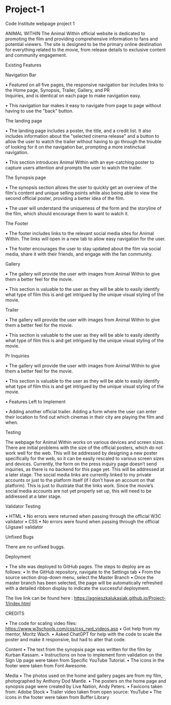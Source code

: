 # Project-1
Code Institute webpage project 1

ANIMAL WITHIN
The Animal Within official website is dedicated to promoting the film and providing comprehensive information to fans and potential viewers. The site is designed to be the primary online destination for everything related to the movie, from release details to exclusive content and community engagement.

Existing Features

Navigation Bar

•   Featured on all five pages, the responsive navigation bar includes links to the Home page, Synopsis, Trailer, Gallery, and PR   
Inquiries, and is identical on each page to make navigation easy.

•   This navigation bar makes it easy to navigate from page to page without having to use the "back" button.

<!--PHOTO-->

The landing page 

• The landing page includes a poster, the title, and a credit list. It also includes information about the "selected cinema release" and a button to allow the user to watch the trailer without having to go through the trouble of looking for it on the navigation bar, prompting a more instinctual navigation.

• This section introduces Animal Within with an eye-catching poster to capture users attention and prompts the user to watch the trailer.

<!--PHOTO-->

The Synopsis page

•   The synopsis section allows the user to quickly get an overview of the film's content and unique selling points while also being able to view the second official poster, providing a better idea of the film.
	
•	The user will understand the uniqueness of the form and the storyline of the film, which should encourage them to want to watch it.

<!--PHOTO-->

The Footer

•	The footer includes links to the relevant social media sites for Animal Within. The links will open in a new tab to allow easy navigation for the user.
	
•	The footer encourages the user to stay updated about the film via social media, share it with their friends, and engage with the fan community.

<!--PHOTO-->

Gallery

•  The gallery will provide the user with images from Animal Within to give them a better feel for the movie.

•	This section is valuable to the user as they will be able to easily identify what type of film this is and get intrigued by the unique visual styling of the movie.

<!--PHOTO-->

Trailer

•  The gallery will provide the user with images from Animal Within to give them a better feel for the movie.

•	This section is valuable to the user as they will be able to easily identify what type of film this is and get intrigued by the unique visual styling of the movie.

<!--PHOTO-->

Pr Inquiries

•  The gallery will provide the user with images from Animal Within to give them a better feel for the movie.

•	This section is valuable to the user as they will be able to easily identify what type of film this is and get intrigued by the unique visual styling of the movie.

<!--PHOTO-->
	
•	Features Left to Implement

•	Adding another official trailer.
Adding a form where the user can enter their location to find out which cinemas in their city are playing the film and when.



Testing

The webpage for Animal Within works on various devices and screen sizes.
There are initial problems with the size of the official posters, which do not work well for the web. This will be addressed by designing a new poster specifically for the web, so it can be easily rescaled to various screen sizes and devices.
Currently, the form on the press inquiry page doesn’t send inquiries, as there is no backend for this page yet. This will be addressed at a later stage.
The social media links are currently linked to my private accounts or just to the platform itself (if I don’t have an account on that platform). This is just to illustrate that the links work. Since the movie’s social media accounts are not yet properly set up, this will need to be addressed at a later stage.

Validator Testing

•	HTML
•	No errors were returned when passing through the official W3C validator
•   CSS
•	No errors were found when passing through the official (Jigsaw) validator

Unfixed Bugs

There are no unfixed buggs.

Deployment

•	The site was deployed to GitHub pages. The steps to deploy are as follows:
•	In the GitHub repository, navigate to the Settings tab
•	From the source section drop-down menu, select the Master Branch
•   Once the master branch has been selected, the page will be automatically refreshed with a detailed ribbon display to indicate the successful deployment.

The live link can be found here : https://agnieszkalukasiak.github.io/Project-1/index.html

CREDITS

•   The code for scaling video files: https://www.w3schools.com/css/css_rwd_videos.asp
•   Got help from my mentor, Moritz Wach.
•   Asked ChatGPT for help with the code to scale the poster and make it responsive, but had to alter that code.

Content
•	The text from the synopsis page was written for the film by Kurban Kassam.
•	Instructions on how to implement form validation on the Sign Up page were taken from Specific YouTube Tutorial.
•	The icons in the footer were taken from Font Awesome.

Media
•	The photos used on the home and gallery pages are from my film, photographed by Anthony Dod Mantle.
•	The posters on the home page and synopsis page were created by Live Nation, Andy Peters.
•	Favicons taken from: Adobe Stock
•	Trailer video taken from open source: YouTube
•	The icons in the footer were taken from Buffer Library


